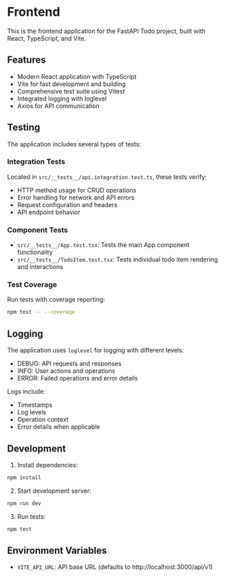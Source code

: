 # Frontend

This is the frontend application for the FastAPI Todo project, built with React, TypeScript, and Vite.

## Features

- Modern React application with TypeScript
- Vite for fast development and building
- Comprehensive test suite using Vitest
- Integrated logging with loglevel
- Axios for API communication

## Testing

The application includes several types of tests:

### Integration Tests

Located in `src/__tests__/api.integration.test.ts`, these tests verify:
- HTTP method usage for CRUD operations
- Error handling for network and API errors
- Request configuration and headers
- API endpoint behavior

### Component Tests

- `src/__tests__/App.test.tsx`: Tests the main App component functionality
- `src/__tests__/TodoItem.test.tsx`: Tests individual todo item rendering and interactions

### Test Coverage

Run tests with coverage reporting:
```bash
npm test -- --coverage
```

## Logging

The application uses `loglevel` for logging with different levels:
- DEBUG: API requests and responses
- INFO: User actions and operations
- ERROR: Failed operations and error details

Logs include:
- Timestamps
- Log levels
- Operation context
- Error details when applicable

## Development

1. Install dependencies:
```bash
npm install
```

2. Start development server:
```bash
npm run dev
```

3. Run tests:
```bash
npm test
```

## Environment Variables

- `VITE_API_URL`: API base URL (defaults to http://localhost:3000/api/v1)
